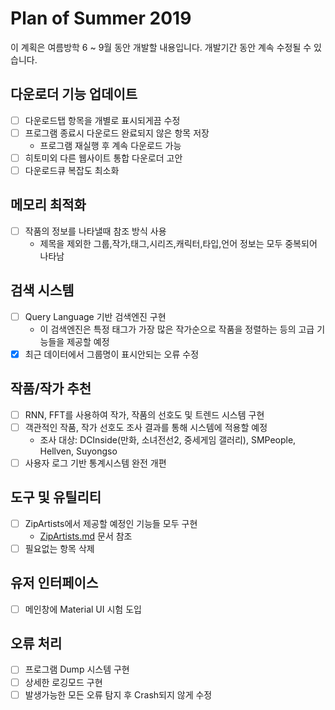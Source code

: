 # Plan of Summer 2019

이 계획은 여름방학 6 ~ 9월 동안 개발할 내용입니다.
개발기간 동안 계속 수정될 수 있습니다.

## 다운로더 기능 업데이트

 - [ ] 다운로드탭 항목을 개별로 표시되게끔 수정
 - [ ] 프로그램 종료시 다운로드 완료되지 않은 항목 저장
   - 프로그램 재실행 후 계속 다운로드 가능
 - [ ] 히토미외 다른 웹사이트 통합 다운로더 고안
 - [ ] 다운로드큐 복잡도 최소화

## 메모리 최적화

 - [ ] 작품의 정보를 나타낼때 참조 방식 사용
   - 제목을 제외한 그룹,작가,태그,시리즈,캐릭터,타입,언어 정보는 모두 중복되어 나타남

## 검색 시스템

 - [ ] Query Language 기반 검색엔진 구현
   - 이 검색엔진은 특정 태그가 가장 많은 작가순으로 작품을 정렬하는 등의
     고급 기능들을 제공할 예정
 - [X] 최근 데이터에서 그룹명이 표시안되는 오류 수정

## 작품/작가 추천

 - [ ] RNN, FFT를 사용하여 작가, 작품의 선호도 및 트렌드 시스템 구현
 - [ ] 객관적인 작품, 작가 선호도 조사 결과를 통해 시스템에 적용할 예정
   - 조사 대상: DCInside(만화, 소녀전선2, 중세게임 갤러리), SMPeople, 
     Hellven, Suyongso
 - [ ] 사용자 로그 기반 통계시스템 완전 개편

## 도구 및 유틸리티

 - [ ] ZipArtists에서 제공할 예정인 기능들 모두 구현
   - [ZipArtists.md](ZipArtists.md) 문서 참조
 - [ ] 필요없는 항목 삭제

## 유저 인터페이스

 - [ ] 메인창에 Material UI 시험 도입

## 오류 처리

 - [ ] 프로그램 Dump 시스템 구현
 - [ ] 상세한 로깅모드 구현
 - [ ] 발생가능한 모든 오류 탐지 후 Crash되지 않게 수정

